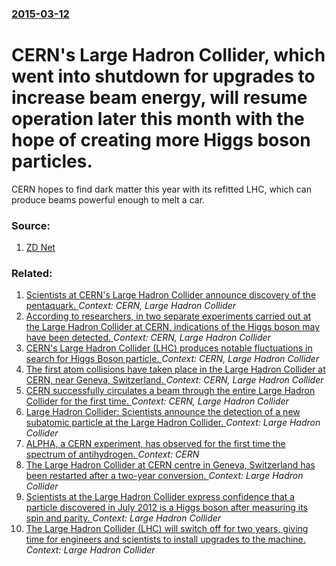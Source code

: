 ### [2015-03-12](/news/2015/03/12/index.md)

# CERN's Large Hadron Collider, which went into shutdown for upgrades to increase beam energy, will resume operation later this month with the hope of creating more Higgs boson particles. 

CERN hopes to find dark matter this year with its refitted LHC, which can produce beams powerful enough to melt a car.


### Source:

1. [ZD Net](http://www.zdnet.com/article/cerns-souped-up-large-hadron-collider-to-launch-again-after-higgs-boson-hiatus/)

### Related:

1. [Scientists at CERN's Large Hadron Collider announce discovery of the pentaquark. ](/news/2015/07/14/scientists-at-cern-s-large-hadron-collider-announce-discovery-of-the-pentaquark.md) _Context: CERN, Large Hadron Collider_
2. [According to researchers, in two separate experiments carried out at the Large Hadron Collider at CERN, indications of the Higgs boson may have been detected. ](/news/2011/12/13/according-to-researchers-in-two-separate-experiments-carried-out-at-the-large-hadron-collider-at-cern-indications-of-the-higgs-boson-may-h.md) _Context: CERN, Large Hadron Collider_
3. [CERN's Large Hadron Collider (LHC) produces notable fluctuations in search for Higgs Boson particle. ](/news/2011/07/23/cern-s-large-hadron-collider-lhc-produces-notable-fluctuations-in-search-for-higgs-boson-particle.md) _Context: CERN, Large Hadron Collider_
4. [ The first atom collisions have taken place in the Large Hadron Collider at CERN, near Geneva, Switzerland. ](/news/2009/11/23/the-first-atom-collisions-have-taken-place-in-the-large-hadron-collider-at-cern-near-geneva-switzerland.md) _Context: CERN, Large Hadron Collider_
5. [ CERN successfully circulates a beam through the entire Large Hadron Collider for the first time. ](/news/2008/09/10/cern-successfully-circulates-a-beam-through-the-entire-large-hadron-collider-for-the-first-time.md) _Context: CERN, Large Hadron Collider_
6. [Large Hadron Collider: Scientists announce the detection of a new subatomic particle at the Large Hadron Collider. ](/news/2017/07/6/large-hadron-collider-scientists-announce-the-detection-of-a-new-subatomic-particle-at-the-large-hadron-collider.md) _Context: Large Hadron Collider_
7. [ALPHA, a CERN experiment, has observed for the first time the spectrum of antihydrogen. ](/news/2016/12/19/alpha-a-cern-experiment-has-observed-for-the-first-time-the-spectrum-of-antihydrogen.md) _Context: CERN_
8. [The Large Hadron Collider at CERN centre in Geneva, Switzerland has been restarted after a two-year conversion. ](/news/2015/04/5/the-large-hadron-collider-at-cern-centre-in-geneva-switzerland-has-been-restarted-after-a-two-year-conversion.md) _Context: Large Hadron Collider_
9. [Scientists at the Large Hadron Collider express confidence that a particle discovered in July 2012 is a Higgs boson after measuring its spin and parity. ](/news/2013/03/14/scientists-at-the-large-hadron-collider-express-confidence-that-a-particle-discovered-in-july-2012-is-a-higgs-boson-after-measuring-its-spin.md) _Context: Large Hadron Collider_
10. [The Large Hadron Collider (LHC) will switch off for two years, giving time for engineers and scientists to install upgrades to the machine. ](/news/2013/02/14/the-large-hadron-collider-lhc-will-switch-off-for-two-years-giving-time-for-engineers-and-scientists-to-install-upgrades-to-the-machine.md) _Context: Large Hadron Collider_
